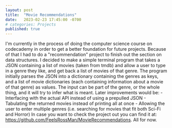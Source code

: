 ```yaml
---
layout: post
title:  "Movie Recommendations"
date:   2023-02-23 17:45:00 -0700
# categories: Projects
published: true
---
```

I'm currently in the process of doing the computer science course on codecademy in order to get a better foundation for future projects.
Because of that I had to do a "recommendation" project to finish out the section on data structures. I decided to make a simple terminal program that takes a JSON containing a list of movies (taken from tmdb) and allow a user to type in a genre they like, and get back a list of movies of that genre. The program initially parses the JSON into a dictionary containing the genres as keys, and a list of movie dictionaries (each containing information about a movie of that genre) as values. The input can be part of the genre, or the whole thing, and it will try to infer what is meant. 
Later improvements would be: 
    - Interfacing with the actual API instead of using a prepulled JSON
    - Tabulating the returned movies instead of printing all at once
    - Allowing the user to enter multiple genres (i.e. searching for movies that fit both Sci-Fi and Horror)
In case you want to check the project out you can find it at: https://github.com/FeelsRossMan/MovieRecommendations. All for now.